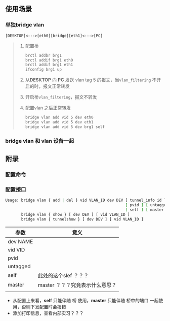 





## 使用场景

### 单独bridge vlan

```
[DESKTOP]<--->[eth0][bridge][eth1]<--->[PC]
```



> 1. 配置桥
>
>    ```bash
>    brctl addbr brg1
>    brctl addif brg1 eth0
>    brctl addif brg1 eth1
>    ifconfig brg1 up
>    ```
>
> 2. 从**DESKTOP** 向 **PC** 发送 vlan tag 5 的报文，当`vlan_filtering` 不开启的时，报文正常转发
>
> 3. 开启桥`vlan_filtering`，报文不转发
>
> 4. 配置vlan 之后正常转发
>
>    ```bash
>    bridge vlan add vid 5 dev eth0
>    bridge vlan add vid 5 dev eth1
>    bridge vlan add vid 5 dev brg1 self
>    ```





### bridge vlan 和 vlan 设备一起







## 附录

### 配置命令



### 配置接口

```bash
Usage: bridge vlan { add | del } vid VLAN_ID dev DEV [ tunnel_info id TUNNEL_ID ]
                                                     [ pvid ] [ untagged ]
                                                     [ self ] [ master ]
       bridge vlan { show } [ dev DEV ] [ vid VLAN_ID ]
       bridge vlan { tunnelshow } [ dev DEV ] [ vid VLAN_ID ]
```



| 参数     | 意义                            |
| -------- | ------------------------------- |
| dev NAME |                                 |
| vid VID  |                                 |
| pvid     |                                 |
| untagged |                                 |
| self     | 此处的这个slef ？？？           |
| master   | master ？？？究竟表示什么意思？ |
|          |                                 |



* 从配置上来看，**self** 只能伴随 桥 使用，**master**  只能伴随 桥中的端口 一起使用，否则下发配置时会报错
* 添加打印信息，查看内部实习？？？


